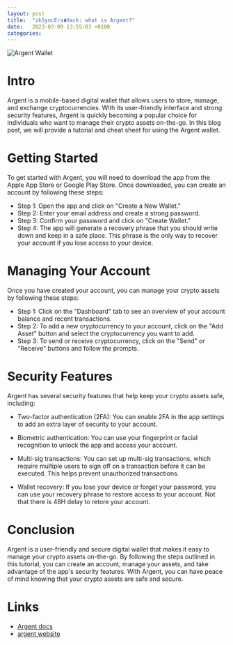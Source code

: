 ```yaml
---
layout: post
title:  "zkSyncEra∎Hack: what is Argent?"
date:   2023-03-09 13:55:03 +0100
categories: 
---
```


![Argent Wallet](/zkSync-Era-Hack0/media/argent-logo.png)

# Intro
Argent is a mobile-based digital wallet that allows users to store, manage, and exchange cryptocurrencies. With its user-friendly interface and strong security features, Argent is quickly becoming a popular choice for individuals who want to manage their crypto assets on-the-go. In this blog post, we will provide a tutorial and cheat sheet for using the Argent wallet.

# Getting Started

To get started with Argent, you will need to download the app from the Apple App Store or Google Play Store. Once downloaded, you can create an account by following these steps:

- Step 1: Open the app and click on "Create a New Wallet."
- Step 2: Enter your email address and create a strong password.
- Step 3: Confirm your password and click on "Create Wallet."
- Step 4: The app will generate a recovery phrase that you should write down and keep in a safe place. This phrase is the only way to recover your account if you lose access to your device.

# Managing Your Account

Once you have created your account, you can manage your crypto assets by following these steps:

- Step 1: Click on the "Dashboard" tab to see an overview of your account balance and recent transactions.
- Step 2: To add a new cryptocurrency to your account, click on the "Add Asset" button and select the cryptocurrency you want to add.
- Step 3: To send or receive cryptocurrency, click on the "Send" or "Receive" buttons and follow the prompts.

# Security Features

Argent has several security features that help keep your crypto assets safe, including:

- Two-factor authentication (2FA): You can enable 2FA in the app settings to add an extra layer of security to your account.

- Biometric authentication: You can use your fingerprint or facial recognition to unlock the app and access your account.

- Multi-sig transactions: You can set up multi-sig transactions, which require multiple users to sign off on a transaction before it can be executed. This helps prevent unauthorized transactions.

- Wallet recovery: If you lose your device or forget your password, you can use your recovery phrase to restore access to your account.
Not that there is 48H delay to retore your account. 

# Conclusion

Argent is a user-friendly and secure digital wallet that makes it easy to manage your crypto assets on-the-go. By following the steps outlined in this tutorial, you can create an account, manage your assets, and take advantage of the app's security features. With Argent, you can have peace of mind knowing that your crypto assets are safe and secure.

# Links

- [Argent docs](https://docs.argent.xyz/)
- [argent website](https://docs.argent.xyz/)
